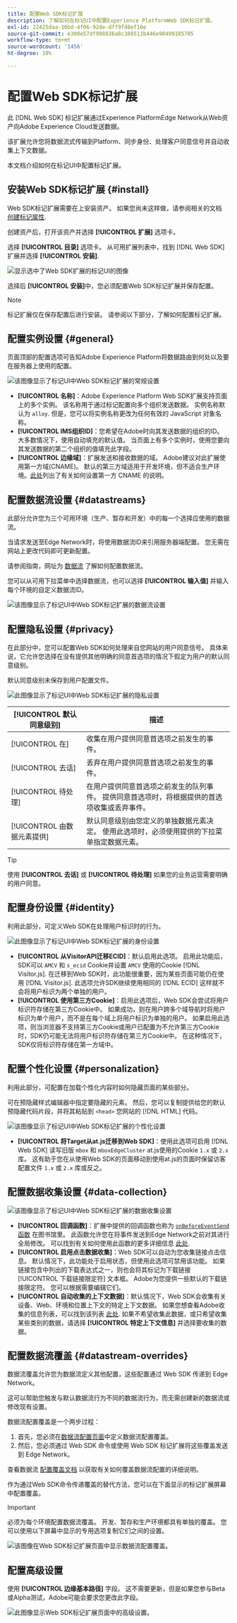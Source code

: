```yaml
---
title: 配置Web SDK标记扩展
description: 了解如何在标记UI中配置Experience PlatformWeb SDK标记扩展。
exl-id: 22425daa-10bd-4f06-92de-dff9f48ef16e
source-git-commit: e300e57df998836a8c388511b446e90499185705
workflow-type: tm+mt
source-wordcount: '1456'
ht-degree: 10%

---
```


# 配置Web SDK标记扩展

此 [!DNL Web SDK] 标记扩展通过Experience PlatformEdge Network从Web资产向Adobe Experience Cloud发送数据。

该扩展允许您将数据流式传输到Platform、同步身份、处理客户同意信号并自动收集上下文数据。

本文档介绍如何在标记UI中配置标记扩展。

## 安装Web SDK标记扩展 {#install}

Web SDK标记扩展需要在上安装资产。 如果您尚未这样做，请参阅相关的文档 [创建标记属性](https://experienceleague.adobe.com/docs/platform-learn/implement-in-websites/configure-tags/create-a-property.html).

创建资产后，打开该资产并选择 **[!UICONTROL 扩展]** 选项卡。

选择 **[!UICONTROL 目录]** 选项卡。 从可用扩展列表中，找到 [!DNL Web SDK] 扩展并选择 **[!UICONTROL 安装]**.

![显示选中了Web SDK扩展的标记UI的图像](assets/web-sdk-install.png)

选择后 **[!UICONTROL 安装]**&#x200B;中，您必须配置Web SDK标记扩展并保存配置。

>[!NOTE]
>
>标记扩展仅在保存配置后进行安装。 请参阅以下部分，了解如何配置标记扩展。

## 配置实例设置 {#general}

页面顶部的配置选项可告知Adobe Experience Platform将数据路由到何处以及要在服务器上使用的配置。

![该图像显示了标记UI中Web SDK标记扩展的常规设置](assets/web-sdk-ext-general.png)

* **[!UICONTROL 名称]**：Adobe Experience Platform Web SDK扩展支持页面上的多个实例。 该名称用于通过标记配置向多个组织发送数据。 实例名称默认为 `alloy`. 但是，您可以将实例名称更改为任何有效的 JavaScript 对象名称。
* **[!UICONTROL IMS组织ID]**：您希望在Adobe时向其发送数据的组织的ID。 大多数情况下，使用自动填充的默认值。 当页面上有多个实例时，使用您要向其发送数据的第二个组织的值填充此字段。
* **[!UICONTROL 边缘域]**：扩展发送和接收数据的域。 Adobe建议对此扩展使用第一方域(CNAME)。 默认的第三方域适用于开发环境，但不适合生产环境。[此处](https://experienceleague.adobe.com/docs/core-services/interface/ec-cookies/cookies-first-party.html?lang=zh-Hans)列出了有关如何设置第一方 CNAME 的说明。

## 配置数据流设置 {#datastreams}

此部分允许您为三个可用环境（生产、暂存和开发）中的每一个选择应使用的数据流。

当请求发送至Edge Network时，将使用数据流ID来引用服务器端配置。 您无需在网站上更改代码即可更新配置。

请参阅指南，网址为 [数据流](../../../../datastreams/overview.md) 了解如何配置数据流。

您可以从可用下拉菜单中选择数据流，也可以选择 **[!UICONTROL 输入值]** 并输入每个环境的自定义数据流ID。

![该图像显示了标记UI中Web SDK标记扩展的数据流设置](assets/web-sdk-ext-datastreams.png)

## 配置隐私设置 {#privacy}

在此部分中，您可以配置Web SDK如何处理来自您网站的用户同意信号。 具体来说，它允许您选择在没有提供其他明确的同意首选项的情况下假定为用户的默认同意级别。

默认同意级别未保存到用户配置文件。

![此图像显示了标记UI中Web SDK标记扩展的隐私设置](assets/web-sdk-ext-privacy.png)

| [!UICONTROL 默认同意级别] | 描述 |
| --- | --- |
| [!UICONTROL 在] | 收集在用户提供同意首选项之前发生的事件。 |
| [!UICONTROL 去话] | 丢弃在用户提供同意首选项之前发生的事件。 |
| [!UICONTROL 待处理] | 在用户提供同意首选项之前发生的队列事件。 提供同意首选项时，将根据提供的首选项收集或丢弃事件。 |
| [!UICONTROL 由数据元素提供] | 默认同意级别由您定义的单独数据元素决定。 使用此选项时，必须使用提供的下拉菜单指定数据元素。 |

>[!TIP]
>
>使用 **[!UICONTROL 去话]** 或 **[!UICONTROL 待处理]** 如果您的业务运营需要明确的用户同意。

## 配置身份设置 {#identity}

利用此部分，可定义Web SDK在处理用户标识时的行为。

![此图像显示了标记UI中Web SDK标记扩展的身份设置](assets/web-sdk-ext-identity.png)

* **[!UICONTROL 从VisitorAPI迁移ECID]**：默认启用此选项。 启用此功能后，SDK可以 `AMCV` 和 `s_ecid` Cookie并设置 `AMCV` 使用的Cookie [!DNL Visitor.js]. 在迁移到Web SDK时，此功能很重要，因为某些页面可能仍在使用 [!DNL Visitor.js]. 此选项允许SDK继续使用相同的 [!DNL ECID] 这样就不会将用户标识为两个单独的用户。
* **[!UICONTROL 使用第三方Cookie]**：启用此选项后，Web SDK会尝试将用户标识符存储在第三方Cookie中。 如果成功，则在用户跨多个域导航时将用户标识为单个用户，而不是在每个域上将用户标识为单独的用户。 如果启用此选项，则当浏览器不支持第三方Cookie或用户已配置为不允许第三方Cookie时，SDK仍可能无法将用户标识符存储在第三方Cookie中。 在这种情况下，SDK仅将标识符存储在第一方域中。

## 配置个性化设置 {#personalization}

利用此部分，可配置在加载个性化内容时如何隐藏页面的某些部分。

可在预隐藏样式编辑器中指定要隐藏的元素。 然后，您可以复制提供给您的默认预隐藏代码片段，并将其粘贴到 `<head>` 您网站的 [!DNL HTML] 代码。

![该图像显示了标记UI中Web SDK标记扩展的个性化设置](assets/web-sdk-ext-personalization.png)

* **[!UICONTROL 将Target从at.js迁移到Web SDK]**：使用此选项可启用 [!DNL Web SDK] 读写旧版 `mbox` 和 `mboxEdgeCluster` at.js使用的Cookie `1.x` 或 `2.x` 库。 这有助于您在从使用Web SDK的页面移动到使用at.js的页面时保留访客配置文件 `1.x` 或 `2.x` 库或反之。

## 配置数据收集设置 {#data-collection}

![该图像显示了标记UI中Web SDK标记扩展的数据收集设置](assets/web-sdk-ext-collection.png)

* **[!UICONTROL 回调函数]**：扩展中提供的回调函数也称为 [`onBeforeEventSend` 函数](https://experienceleague.adobe.com/docs/experience-platform/edge/fundamentals/configuring-the-sdk.html?lang=zh-Hans) 在图书馆里。 此函数允许您在将事件发送到Edge Network之前对其进行全局修改。 可以找到有关如何使用此函数的更多详细信息 [此处](../../../../edge/fundamentals/tracking-events.md#modifying-events-globally).
* **[!UICONTROL 启用点击数据收集]**：Web SDK可以自动为您收集链接点击信息。 默认情况下，此功能处于启用状态，但使用此选项可禁用该功能。 如果链接包含中列出的下载表达式之一，则也会将其标记为下载链接 [!UICONTROL 下载链接限定符] 文本框。 Adobe为您提供一些默认的下载链接限定符。 您可以根据需要编辑它们。
* **[!UICONTROL 自动收集的上下文数据]**：默认情况下，Web SDK会收集有关设备、Web、环境和位置上下文的特定上下文数据。 如果您想查看Adobe收集的信息列表，可以找到该列表 [此处](../../../../edge/data-collection/automatic-information.md). 如果不希望收集此数据，或只希望收集某些类别的数据，请选择 **[!UICONTROL 特定上下文信息]** 并选择要收集的数据。

## 配置数据流覆盖 {#datastream-overrides}

数据流覆盖允许您为数据流定义其他配置，这些配置通过 Web SDK 传递到 Edge Network。

这可以帮助您触发与默认数据流行为不同的数据流行为，而无需创建新的数据流或修改现有设置。

数据流配置覆盖是一个两步过程：

1. 首先，您必须在[数据流配置页面](../../../../datastreams/configure.md)中定义数据流配置覆盖。
2. 然后，您必须通过 Web SDK 命令或使用 Web SDK 标记扩展将这些覆盖发送到 Edge Network。

查看数据流 [配置覆盖文档](../../../../datastreams/overrides.md) 以获取有关如何覆盖数据流配置的详细说明。

作为通过Web SDK命令传递覆盖的替代方法，您可以在下面显示的标记扩展屏幕中配置覆盖。

>[!IMPORTANT]
>
> 必须为每个环境配置数据流覆盖。 开发、暂存和生产环境都具有单独的覆盖。 您可以使用以下屏幕中显示的专用选项复制它们之间的设置。

![该图像在Web SDK标记扩展页面中显示数据流配置覆盖。](assets/datastream-overrides.png)

## 配置高级设置

使用 **[!UICONTROL 边缘基本路径]** 字段。 这不需要更新，但是如果您参与Beta或Alpha测试，Adobe可能会要求您更改此字段。

![此图像显示Web SDK标记扩展页面中的高级设置。](assets/advanced-settings.png)
